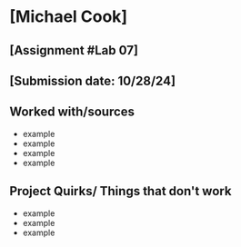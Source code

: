 # [Michael Cook]
## [Assignment #Lab 07]
## [Submission date: 10/28/24]
## Worked with/sources 
* example
* example
* example
* example
## Project Quirks/ Things that don't work
* example
* example
* example
